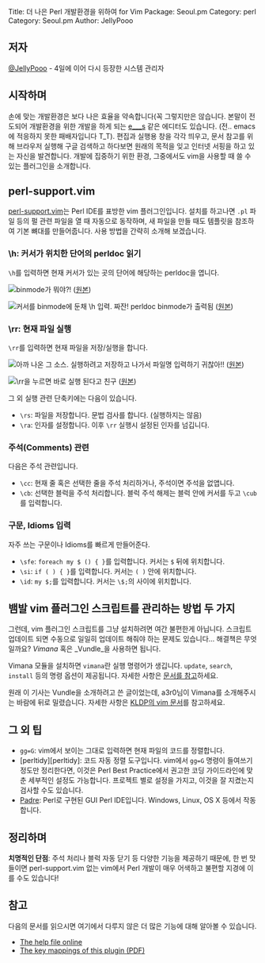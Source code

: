 Title: 더 나은 Perl 개발환경을 위하여 for Vim
Package: Seoul.pm
Category: perl
Category: Seoul.pm
Author: JellyPooo

## 저자

[@JellyPooo](http://twitter.com/JellyPooo) -  4일에 이어 다시 등장한 시스템 관리자

## 시작하며

손에 맞는 개발환경은 보다 나은 효율을 약속합니다(꼭 그렇지만은 않습니다. 본말이 전도되어 개발환경을 위한 개발을 하게 되는 [e___s][emacs] 같은 에디터도 있습니다. (전.. emacs에 적응하지 못한 패배자입니다 T_T).
편집과 실행용 창을 각각 띄우고, 문서 참고를 위해 브라우저 실행해 구글 검색하고 하다보면 원래의 목적을 잊고 인터넷 서핑을 하고 있는 자신을 발견합니다. 개발에 집중하기 위한 환경, 그중에서도 vim을 사용할 때 쓸 수 있는 플러그인을 소개합니다.

## perl-support.vim

[perl-support.vim][ps]는 Perl IDE를 표방한 vim 플러그인입니다.
설치를 하고나면 `.pl` 파일 등의 펄 관련 파일을 열 때 자동으로 동작하며, 새 파일을 만들 때도 템플릿을 참조하여 기본 뼈대를 만들어줍니다.
사용 방법을 간략히 소개해 보겠습니다.

### \h: 커서가 위치한 단어의 perldoc 읽기

`\h`를 입력하면 현재 커서가 있는 곳의 단어에 해당하는 perldoc을 엽니다.

![binmode가 뭐야?!][img-1-rs]
([원본][img-1])

![커서를 binmode에 둔채 `\h` 입력. 짜잔! perldoc binmode가 출력됨][img-2-rs]
([원본][img-2])

### \rr: 현재 파일 실행

`\rr`를 입력하면 현재 파일을 저장/실행을 합니다.

![아까 나온 그 소스. 실행하려고 저장하고 나가서 파일명 입력하기 귀찮아!!][img-1-rs]
([원본][img-1])

![\rr을 누르면 바로 실행 된다고 친구][img-3-rs]
([원본][img-3])

그 외 실행 관련 단축키에는 다음이 있습니다.

- `\rs`: 파일을 저장합니다. 문법 검사를 합니다. (실행하지는 않음)
- `\ra`: 인자를 설정합니다. 이후 `\rr` 실행시 설정된 인자를 넘깁니다.

### 주석(Comments) 관련

다음은 주석 관련입니다.

- `\cc`: 현재 줄 혹은 선택한 줄을 주석 처리하거나, 주석이면 주석을 없앱니다.
- `\cb`: 선택한 블럭을 주석 처리합니다. 블럭 주석 해제는 블럭 안에 커서를 두고 `\cub`를 입력합니다.

### 구문, Idioms 입력

자주 쓰는 구문이나 Idioms를 빠르게 만들어준다.

- `\sfe`: `foreach my $ () { }`를 입력합니다. 커서는 `$` 뒤에 위치합니다.
- `\si`: `if ( ) { }`를 입력합니다. 커서는 `( )` 안에 위치합니다.
- `\id`: `my $;`를 입력합니다. 커서는 `\$;`의 사이에 위치합니다.

## 뱀발 vim 플러그인 스크립트를 관리하는 방법 두 가지

그런데, vim 플러그인 스크립트를 그냥 설치하려면 여간 불편한게 아닙니다. 스크립트 업데이트 되면 수동으로 일일히 업데이트 해줘야 하는 문제도 있습니다... 해결책은 무엇일까요?
_Vimana_ 혹은 _Vundle_을 사용하면 됩니다.

Vimana 모듈을 설치하면 `vimana`란 실행 명령어가 생깁니다. `update`, `search`, `install` 등의 명령 옵션이 제공됩니다.
자세한 사항은 [문서를 참고](https://www.metacpan.org/module/vimana)하세요.

원래 이 기사는 Vundle을 소개하려고 쓴 글이었는데, a3r0님이 Vimana를 소개해주시는 바람에 뒤로 밀렸습니다.
자세한 사항은 [KLDP의 vim 문서](http://wiki.kldp.org/wiki.php/VimEditor)를 참고하세요.

## 그 외 팁

- `gg=G`: vim에서 보이는 그대로 입력하면 현재 파일의 코드를 정렬합니다.
- [perltidy][perltidy]: 코드 자동 정렬 도구입니다. vim에서 `gg=G` 명령이 들여쓰기 정도만 정리한다면, 이것은 Perl Best Practice에서 권고한 코딩 가이드라인에 맞춘 세부적인 설정도 가능합니다. 프로젝트 별로 설정을 가지고, 이것을 잘 지켰는지 검사할 수도 있습니다.
- [Padre](http://padre.perlide.org/): Perl로 구현된 GUI Perl IDE입니다. Windows, Linux, OS X 등에서 작동합니다.

## 정리하며

**치명적인 단점**: 주석 처리나 블럭 자동 닫기 등 다양한 기능을 제공하기 때문에, 한 번 맛들이면 perl-support.vim 없는 vim에서 Perl 개발이 매우 어색하고 불편할 지경에 이를 수도 있습니다!

## 참고

다음의 문서를 읽으시면 여기에서 다루지 않은 더 많은 기능에 대해 알아볼 수 있습니다.

- [The help file online](http://lug.fh-swf.de/vim/vim-perl/perlsupport.html)
- [The key mappings of this plugin (PDF)](http://lug.fh-swf.de/vim/vim-perl/perl-hot-keys.pdf)

[emacs]: http://www.gnu.org/software/emacs/
[ps]: http://www.vim.org/scripts/script.php?script_id=556
[perltity]: http://perltidy.sourceforge.net/

[img-1]: 2012-12-09-01.png
[img-2]: 2012-12-09-02.png
[img-3]: 2012-12-09-03.png
[img-1-rs]: 2012-12-09-01_r.png
[img-2-rs]: 2012-12-09-02_r.png
[img-3-rs]: 2012-12-09-03_r.png

